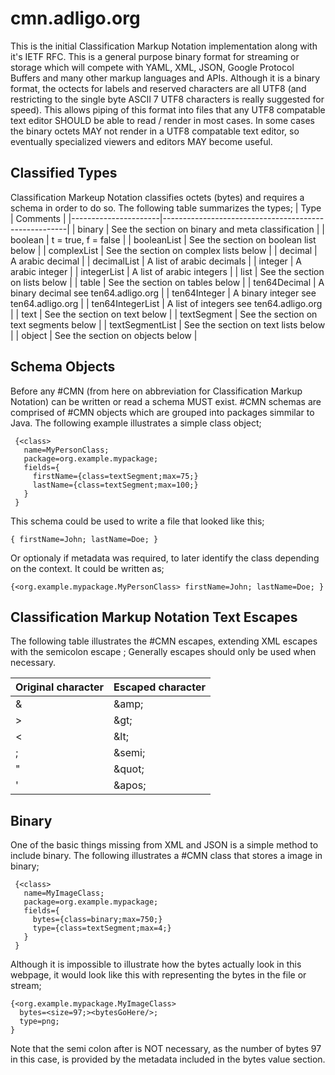 # cmn.adligo.org
This is the initial Classification Markup Notation implementation along with it's IETF RFC.  This is a general purpose binary format for streaming or storage which will compete with YAML, XML, JSON, Google Protocol Buffers and many other markup languages and APIs.  Although it is a binary format, the octects for labels and reserved characters are all UTF8 (and restricting to the single byte ASCII 7 UTF8 characters is really suggested for speed).  This allows piping of this format into files that any UTF8 compatable text editor SHOULD be able to read / render in most cases.  In some cases the binary octets MAY not render in a UTF8 compatable text editor, so eventually specialized viewers and editors MAY become useful.

## Classified Types
  Classification Markeup Notation classifies octets (bytes) and requires a schema in order to do so.  The following table summarizes the types;
  |  Type                |                      Comments                        | 
  |----------------------|------------------------------------------------------|
  | binary               |   See the section on binary and meta classification  |
  | boolean              |   t = true, f = false                                |
  | booleanList          |   See the section on boolean list below              |
  | complexList          |   See the section on complex lists below             |
  | decimal              |   A arabic decimal                                   |
  | decimalList          |   A list of arabic decimals                           |
  | integer              |   A arabic integer                                   |
  | integerList          |   A list of arabic integers                          |
  | list                 |   See the section on lists below                     |
  | table                |   See the section on tables below                    |
  | ten64Decimal         |   A binary decimal see ten64.adligo.org              |
  | ten64Integer         |   A binary integer see ten64.adligo.org              |
  | ten64IntegerList     |   A list of integers see ten64.adligo.org            |
  | text                 |   See the section on text below                      |
  | textSegment          |   See the section on text segments below             |
  | textSegmentList      |   See the section on text lists below                |
  | object               |   See the section on objects below                   |

## Schema Objects
   Before any #CMN (from here on abbreviation for Classification Markup Notation) can be written or read a schema MUST exist.  #CMN schemas are comprised of #CMN objects which are grouped into packages simmilar to Java.  The following example illustrates a simple class object;
   ```
    {<class>
      name=MyPersonClass;
      package=org.example.mypackage;
      fields={
        firstName={class=textSegment;max=75;}
        lastName={class=textSegment;max=100;}
      }
    }
   ```
   
   This schema could be used to write a file that looked like this;
   ```
   { firstName=John; lastName=Doe; }
   ```
   Or optionaly if metadata was required, to later identify the class depending on the context.  It could be written as;
   ```
   {<org.example.mypackage.MyPersonClass> firstName=John; lastName=Doe; }
   ```
   
   ## Classification Markup Notation Text Escapes
   The following table illustrates the #CMN escapes, extending XML escapes with the semicolon escape &semi; Generally escapes
   should only be used when necessary.
   
   |  Original character  |  Escaped character  |
   |----------------------|---------------------|
   | &	                  | &amp;amp;           |
   | >	                  | &amp;gt;            |
   | <	                  | &amp;lt;            |
   | ;                    | &amp;semi;          |
   | "                    |	&amp;quot;          |
   | '                    |	&amp;apos;          |


## Binary
  One of the basic things missing from XML and JSON is a simple method to include binary.  The following illustrates a #CMN class that stores a image in binary;
  
   ```
    {<class>
      name=MyImageClass;
      package=org.example.mypackage;
      fields={
        bytes={class=binary;max=750;}
        type={class=textSegment;max=4;}
      }
    }
   ```
   Although it is impossible to illustrate how the bytes actually look in this webpage, it would look like this with <bytesGoHere/> representing the bytes in the file or stream;
   ```
   {<org.example.mypackage.MyImageClass>
     bytes=<size=97;><bytesGoHere/>;
     type=png;
   }
   ```
   Note that the semi colon after <bytesGoHere/> is NOT necessary, as the number of bytes 97 in this case, is provided by the metadata included in the bytes value section.
   
